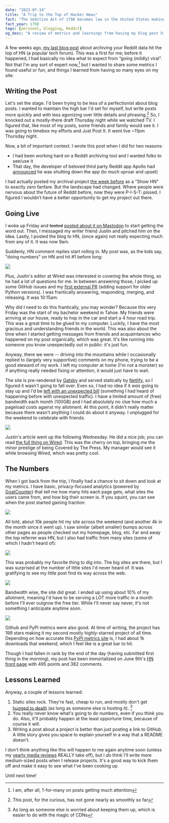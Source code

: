 ```yaml
---
date: "2023-07-14"
title: "A Trip to the Top of Hacker News"
fact: "The Sedition Act of 1798 becomes law in the United States making it a federal crime to write, publish, or utter false or malicious statements about the United States government."
fact_year: 1798
tags: [personal, blogging, Reddit]
og_desc: "A review of metrics and learnings from having my blog post hit the top of Hacker News."
---
```


A few weeks ago, [my last blog post](/blog/post/archive-your-reddit-data/) about archiving your Reddit data hit the top of HN (a popular tech forum). This was a first for me; before it happened, I had basically no idea what to expect from “going (mildly) viral”. Not that I'm any sort of expert now,[^1] but I wanted to share some metrics I found useful or fun, and things I learned from having so many eyes on my site.

## Writing the Post

Let's set the stage. I'd been trying to be less of a perfectionist about blog posts. l wanted to maintain the high bar I'd set for myself, but write posts more quickly and with less agonizing over little details and phrasing.[^2] So, I knocked out a mostly-there draft Thursday night while we watched TV. I figured that, like most of my posts, some friends and family would see it. I was going to timebox my efforts and Just Post It. It went live ~11pm Thursday night.

Now, a bit of important context. I wrote this post when I did for two reasons:

- I had been working hard on a Reddit archiving tool and I wanted folks to see/use it
- That day, the developer of beloved third party Reddit app Apollo had [announced](https://old.reddit.com/r/apolloapp/comments/144f6xm/apollo_will_close_down_on_june_30th_reddits/) he was shutting down the app (to much uproar and upset)

I had actually posted my archival project [the week before](https://news.ycombinator.com/item?id=36062256) as a "Show HN" to exactly zero fanfare. But the landscape had changed. Where people were nervous about the future of Reddit before, now they were P-I-S-T: pissed. I figured I wouldn’t have a better opportunity to get my project out there.

## Going Live

I woke up Friday and ~~tooted~~ [posted about it on Mastodon](https://mastodon.social/@xavdid/110515041839938330) to start getting the word out. Then, I messaged my writer friend Justin and pitched him on the idea. Lastly, I posted the blog to HN, (once again) not really expecting much from any of it. It was now 9am.

Suddenly, HN comment replies start rolling in. My post was, as the kids say, "doing numbers" on HN and hit #1 before long:

![](./images/top-of-hn.png)

Plus, Justin's editor at Wired was interested in covering the whole thing, so he had a lot of questions for me. In between answering those, I picked up some GitHub issues and my [first external PR](https://github.com/xavdid/reddit-user-to-sqlite/pull/3) (adding support for older Python versions). I was frantically answering, responding, merging, and releasing. It was 10:15am.

Why did I need to do this frantically, you may wonder? Because this very Friday was the start of my bachelor weekend in Tahoe. My friends were arriving at our house, ready to hop in the car and start a 4 hour road trip. This was a great time to be glued to my computer. Luckily, I have the most gracious and understanding friends in the world. This was also about the time when I started getting messages from friends and acquaintances who happened on my post organically, which was great. It's like running into someone you know unexpectedly out in public: it's just fun.

Anyway, there we were -- driving into the mountains while I occasionally replied to (largely very supportive) comments on my phone, trying to be a good steward of my work. I left my computer at home (I'm not a monster) so if anything really needed fixing or attention, it would just have to wait.

The site is pre-rendered by [Gatsby](https://www.gatsbyjs.com/) and served statically by [Netlify](https://www.netlify.com/), so I figured it wasn't going to fall over. Even so, I had no idea if it _was_ going to stay up and I'd be [left with an unexpected bill](https://nitter.net/monicalent/status/1542076759675396097) (something I had heard of happening before with unexpected traffic). I have a limited amount of (free) bandwidth each month (100GB) and I had absolutely no clue how much a pageload costs against my allotment. At this point, it didn't really matter because there wasn't anything I could do about it anyway. I unplugged for the weekend to celebrate with friends.

![](./images/hiking.png)

Justin's article went up the following Wednesday. He did a nice job; you can read [the full thing on Wired](https://www.wired.com/story/how-to-download-your-reddit-data/). This was the cherry on top, bringing me the minor prestige of being Covered by The Press. My manager would see it while browsing Wired, which was pretty cool.

## The Numbers

When I got back from the trip, I finally had a chance to sit down and look at my metrics. I have basic, privacy-focused analytics (powered by [GoatCounter](https://www.goatcounter.com/)) that tell me how many hits each page gets, what sites the users came from, and how big their screen is. If you squint, you can see when the post started gaining traction:

![](./images/hits.png)

All told, about 10k people hit my site across the weekend (and another 4k in the month since it went up). I saw similar (albeit smaller) bumps across other pages as people checked out my homepage, blog, etc. Far and away the top referrer was HN, but I also had traffic from many sites (some of which I hadn't heard of):

![](./images/referrers.png)

This was probably my favorite thing to dig into. The big sites are there, but I was surprised at the number of little sites I'd never heard of. It was gratifying to see my little post find its way across the web.

![](./images/usage.png)

Bandwidth wise, the site did great. I ended up using about 10% of my allotment, meaning I'd have to be serving a LOT more traffic in a month before I'll ever outgrow the free tier. While I'll never say never, it's not something I anticipate anytime soon.

![](./images/pypi.png)

Github and PyPI metrics were also good. At time of writing, the project has 199 stars making it my second mostly highly-starred project of all time. Depending on how accurate this [PyPI metrics site](https://pypistats.org/packages/reddit-user-to-sqlite) is, I had about 1k downloads that weekend, which I feel like is a great bar to hit.

Though I had fallen in rank by the end of the day (having submitted first thing in the morning), my post has been immortalized on June 9th's [HN front page](https://news.ycombinator.com/front?day=2023-06-09) with 495 points and 382 comments.

## Lessons Learned

Anyway, a couple of lessons learned:

1. Static sites rock. They're fast, cheap to run, and mostly don't get [hugged to death](https://en.wikipedia.org/wiki/Slashdot_effect) (as long as someone else is hosting it). [^3]
2. You really never know what's going to do numbers, even if you think you do. Also, it'll probably happen at the least opportune time, because of course it will.
3. Writing a post about a project is better than just posting a link to GitHub. A little story gives you space to explain yourself in a way that a README doesn't.

I don't think anything like this will happen to me again anytime soon (unless my [yearly media reviews](/blog/tags/lookback) REALLY take off), but I _do_ think I’ll write more medium-sized posts when I release projects. It's a good way to kick them off and make it easy to see what I've been cooking up.

Until next time!

[^1]: I am, after all, 1-for-many on posts getting much attention
[^2]: This post, for the curious, has not gone nearly as smoothly so far
[^3]: As long as someone else is worried about keeping them up, which is easier to do with the magic of CDNs
